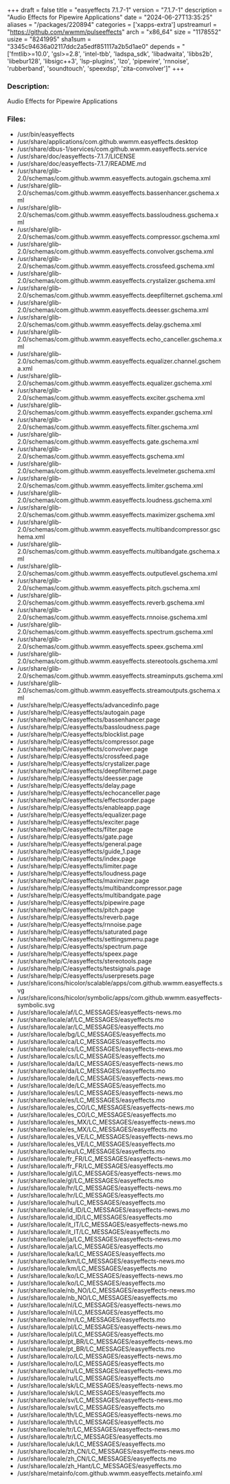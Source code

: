 +++
draft = false
title = "easyeffects 7.1.7-1"
version = "7.1.7-1"
description = "Audio Effects for Pipewire Applications"
date = "2024-06-27T13:35:25"
aliases = "/packages/220894"
categories = ['xapps-extra']
upstreamurl = "https://github.com/wwmm/pulseeffects"
arch = "x86_64"
size = "1178552"
usize = "8241995"
sha1sum = "3345c94636a02117ddc2a5edf851117a2b5d1ae0"
depends = "['fmtlib>=10.0', 'gsl>=2.8', 'intel-tbb', 'ladspa_sdk', 'libadwaita', 'libbs2b', 'libebur128', 'libsigc++3', 'lsp-plugins', 'lzo', 'pipewire', 'rnnoise', 'rubberband', 'soundtouch', 'speexdsp', 'zita-convolver']"
+++
### Description: 
Audio Effects for Pipewire Applications

### Files: 
* /usr/bin/easyeffects
* /usr/share/applications/com.github.wwmm.easyeffects.desktop
* /usr/share/dbus-1/services/com.github.wwmm.easyeffects.service
* /usr/share/doc/easyeffects-7.1.7/LICENSE
* /usr/share/doc/easyeffects-7.1.7/README.md
* /usr/share/glib-2.0/schemas/com.github.wwmm.easyeffects.autogain.gschema.xml
* /usr/share/glib-2.0/schemas/com.github.wwmm.easyeffects.bassenhancer.gschema.xml
* /usr/share/glib-2.0/schemas/com.github.wwmm.easyeffects.bassloudness.gschema.xml
* /usr/share/glib-2.0/schemas/com.github.wwmm.easyeffects.compressor.gschema.xml
* /usr/share/glib-2.0/schemas/com.github.wwmm.easyeffects.convolver.gschema.xml
* /usr/share/glib-2.0/schemas/com.github.wwmm.easyeffects.crossfeed.gschema.xml
* /usr/share/glib-2.0/schemas/com.github.wwmm.easyeffects.crystalizer.gschema.xml
* /usr/share/glib-2.0/schemas/com.github.wwmm.easyeffects.deepfilternet.gschema.xml
* /usr/share/glib-2.0/schemas/com.github.wwmm.easyeffects.deesser.gschema.xml
* /usr/share/glib-2.0/schemas/com.github.wwmm.easyeffects.delay.gschema.xml
* /usr/share/glib-2.0/schemas/com.github.wwmm.easyeffects.echo_canceller.gschema.xml
* /usr/share/glib-2.0/schemas/com.github.wwmm.easyeffects.equalizer.channel.gschema.xml
* /usr/share/glib-2.0/schemas/com.github.wwmm.easyeffects.equalizer.gschema.xml
* /usr/share/glib-2.0/schemas/com.github.wwmm.easyeffects.exciter.gschema.xml
* /usr/share/glib-2.0/schemas/com.github.wwmm.easyeffects.expander.gschema.xml
* /usr/share/glib-2.0/schemas/com.github.wwmm.easyeffects.filter.gschema.xml
* /usr/share/glib-2.0/schemas/com.github.wwmm.easyeffects.gate.gschema.xml
* /usr/share/glib-2.0/schemas/com.github.wwmm.easyeffects.gschema.xml
* /usr/share/glib-2.0/schemas/com.github.wwmm.easyeffects.levelmeter.gschema.xml
* /usr/share/glib-2.0/schemas/com.github.wwmm.easyeffects.limiter.gschema.xml
* /usr/share/glib-2.0/schemas/com.github.wwmm.easyeffects.loudness.gschema.xml
* /usr/share/glib-2.0/schemas/com.github.wwmm.easyeffects.maximizer.gschema.xml
* /usr/share/glib-2.0/schemas/com.github.wwmm.easyeffects.multibandcompressor.gschema.xml
* /usr/share/glib-2.0/schemas/com.github.wwmm.easyeffects.multibandgate.gschema.xml
* /usr/share/glib-2.0/schemas/com.github.wwmm.easyeffects.outputlevel.gschema.xml
* /usr/share/glib-2.0/schemas/com.github.wwmm.easyeffects.pitch.gschema.xml
* /usr/share/glib-2.0/schemas/com.github.wwmm.easyeffects.reverb.gschema.xml
* /usr/share/glib-2.0/schemas/com.github.wwmm.easyeffects.rnnoise.gschema.xml
* /usr/share/glib-2.0/schemas/com.github.wwmm.easyeffects.spectrum.gschema.xml
* /usr/share/glib-2.0/schemas/com.github.wwmm.easyeffects.speex.gschema.xml
* /usr/share/glib-2.0/schemas/com.github.wwmm.easyeffects.stereotools.gschema.xml
* /usr/share/glib-2.0/schemas/com.github.wwmm.easyeffects.streaminputs.gschema.xml
* /usr/share/glib-2.0/schemas/com.github.wwmm.easyeffects.streamoutputs.gschema.xml
* /usr/share/help/C/easyeffects/advancedinfo.page
* /usr/share/help/C/easyeffects/autogain.page
* /usr/share/help/C/easyeffects/bassenhancer.page
* /usr/share/help/C/easyeffects/bassloudness.page
* /usr/share/help/C/easyeffects/blocklist.page
* /usr/share/help/C/easyeffects/compressor.page
* /usr/share/help/C/easyeffects/convolver.page
* /usr/share/help/C/easyeffects/crossfeed.page
* /usr/share/help/C/easyeffects/crystalizer.page
* /usr/share/help/C/easyeffects/deepfilternet.page
* /usr/share/help/C/easyeffects/deesser.page
* /usr/share/help/C/easyeffects/delay.page
* /usr/share/help/C/easyeffects/echocanceller.page
* /usr/share/help/C/easyeffects/effectsorder.page
* /usr/share/help/C/easyeffects/enableapp.page
* /usr/share/help/C/easyeffects/equalizer.page
* /usr/share/help/C/easyeffects/exciter.page
* /usr/share/help/C/easyeffects/filter.page
* /usr/share/help/C/easyeffects/gate.page
* /usr/share/help/C/easyeffects/general.page
* /usr/share/help/C/easyeffects/guide_1.page
* /usr/share/help/C/easyeffects/index.page
* /usr/share/help/C/easyeffects/limiter.page
* /usr/share/help/C/easyeffects/loudness.page
* /usr/share/help/C/easyeffects/maximizer.page
* /usr/share/help/C/easyeffects/multibandcompressor.page
* /usr/share/help/C/easyeffects/multibandgate.page
* /usr/share/help/C/easyeffects/pipewire.page
* /usr/share/help/C/easyeffects/pitch.page
* /usr/share/help/C/easyeffects/reverb.page
* /usr/share/help/C/easyeffects/rnnoise.page
* /usr/share/help/C/easyeffects/saturated.page
* /usr/share/help/C/easyeffects/settingsmenu.page
* /usr/share/help/C/easyeffects/spectrum.page
* /usr/share/help/C/easyeffects/speex.page
* /usr/share/help/C/easyeffects/stereotools.page
* /usr/share/help/C/easyeffects/testsignals.page
* /usr/share/help/C/easyeffects/userpresets.page
* /usr/share/icons/hicolor/scalable/apps/com.github.wwmm.easyeffects.svg
* /usr/share/icons/hicolor/symbolic/apps/com.github.wwmm.easyeffects-symbolic.svg
* /usr/share/locale/af/LC_MESSAGES/easyeffects-news.mo
* /usr/share/locale/af/LC_MESSAGES/easyeffects.mo
* /usr/share/locale/ar/LC_MESSAGES/easyeffects.mo
* /usr/share/locale/bg/LC_MESSAGES/easyeffects.mo
* /usr/share/locale/ca/LC_MESSAGES/easyeffects.mo
* /usr/share/locale/cs/LC_MESSAGES/easyeffects-news.mo
* /usr/share/locale/cs/LC_MESSAGES/easyeffects.mo
* /usr/share/locale/da/LC_MESSAGES/easyeffects-news.mo
* /usr/share/locale/da/LC_MESSAGES/easyeffects.mo
* /usr/share/locale/de/LC_MESSAGES/easyeffects-news.mo
* /usr/share/locale/de/LC_MESSAGES/easyeffects.mo
* /usr/share/locale/es/LC_MESSAGES/easyeffects-news.mo
* /usr/share/locale/es/LC_MESSAGES/easyeffects.mo
* /usr/share/locale/es_CO/LC_MESSAGES/easyeffects-news.mo
* /usr/share/locale/es_CO/LC_MESSAGES/easyeffects.mo
* /usr/share/locale/es_MX/LC_MESSAGES/easyeffects-news.mo
* /usr/share/locale/es_MX/LC_MESSAGES/easyeffects.mo
* /usr/share/locale/es_VE/LC_MESSAGES/easyeffects-news.mo
* /usr/share/locale/es_VE/LC_MESSAGES/easyeffects.mo
* /usr/share/locale/eu/LC_MESSAGES/easyeffects.mo
* /usr/share/locale/fr_FR/LC_MESSAGES/easyeffects-news.mo
* /usr/share/locale/fr_FR/LC_MESSAGES/easyeffects.mo
* /usr/share/locale/gl/LC_MESSAGES/easyeffects-news.mo
* /usr/share/locale/gl/LC_MESSAGES/easyeffects.mo
* /usr/share/locale/hr/LC_MESSAGES/easyeffects-news.mo
* /usr/share/locale/hr/LC_MESSAGES/easyeffects.mo
* /usr/share/locale/hu/LC_MESSAGES/easyeffects.mo
* /usr/share/locale/id_ID/LC_MESSAGES/easyeffects-news.mo
* /usr/share/locale/id_ID/LC_MESSAGES/easyeffects.mo
* /usr/share/locale/it_IT/LC_MESSAGES/easyeffects-news.mo
* /usr/share/locale/it_IT/LC_MESSAGES/easyeffects.mo
* /usr/share/locale/ja/LC_MESSAGES/easyeffects-news.mo
* /usr/share/locale/ja/LC_MESSAGES/easyeffects.mo
* /usr/share/locale/ka/LC_MESSAGES/easyeffects.mo
* /usr/share/locale/km/LC_MESSAGES/easyeffects-news.mo
* /usr/share/locale/km/LC_MESSAGES/easyeffects.mo
* /usr/share/locale/ko/LC_MESSAGES/easyeffects-news.mo
* /usr/share/locale/ko/LC_MESSAGES/easyeffects.mo
* /usr/share/locale/nb_NO/LC_MESSAGES/easyeffects-news.mo
* /usr/share/locale/nb_NO/LC_MESSAGES/easyeffects.mo
* /usr/share/locale/nl/LC_MESSAGES/easyeffects-news.mo
* /usr/share/locale/nl/LC_MESSAGES/easyeffects.mo
* /usr/share/locale/nn/LC_MESSAGES/easyeffects.mo
* /usr/share/locale/pl/LC_MESSAGES/easyeffects-news.mo
* /usr/share/locale/pl/LC_MESSAGES/easyeffects.mo
* /usr/share/locale/pt_BR/LC_MESSAGES/easyeffects-news.mo
* /usr/share/locale/pt_BR/LC_MESSAGES/easyeffects.mo
* /usr/share/locale/ro/LC_MESSAGES/easyeffects-news.mo
* /usr/share/locale/ro/LC_MESSAGES/easyeffects.mo
* /usr/share/locale/ru/LC_MESSAGES/easyeffects-news.mo
* /usr/share/locale/ru/LC_MESSAGES/easyeffects.mo
* /usr/share/locale/sk/LC_MESSAGES/easyeffects-news.mo
* /usr/share/locale/sk/LC_MESSAGES/easyeffects.mo
* /usr/share/locale/sv/LC_MESSAGES/easyeffects-news.mo
* /usr/share/locale/sv/LC_MESSAGES/easyeffects.mo
* /usr/share/locale/th/LC_MESSAGES/easyeffects-news.mo
* /usr/share/locale/th/LC_MESSAGES/easyeffects.mo
* /usr/share/locale/tr/LC_MESSAGES/easyeffects-news.mo
* /usr/share/locale/tr/LC_MESSAGES/easyeffects.mo
* /usr/share/locale/uk/LC_MESSAGES/easyeffects.mo
* /usr/share/locale/zh_CN/LC_MESSAGES/easyeffects-news.mo
* /usr/share/locale/zh_CN/LC_MESSAGES/easyeffects.mo
* /usr/share/locale/zh_Hant/LC_MESSAGES/easyeffects.mo
* /usr/share/metainfo/com.github.wwmm.easyeffects.metainfo.xml
